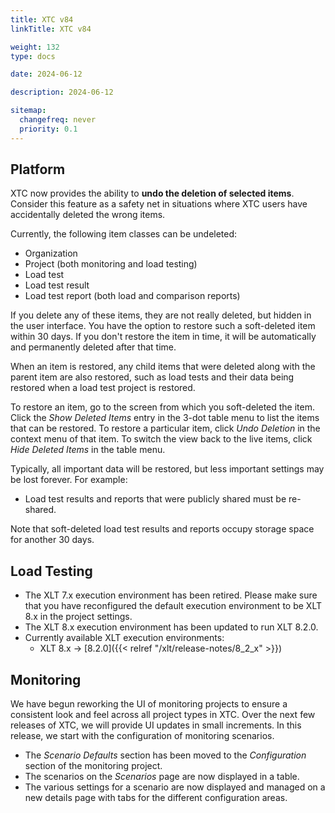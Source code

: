 ```yaml
---
title: XTC v84
linkTitle: XTC v84

weight: 132
type: docs

date: 2024-06-12

description: 2024-06-12

sitemap:
  changefreq: never
  priority: 0.1
---
```


## Platform

XTC now provides the ability to **undo the deletion of selected items**. Consider this feature as a safety net in situations where XTC users have accidentally deleted the wrong items.

Currently, the following item classes can be undeleted:

* Organization
* Project (both monitoring and load testing)
* Load test
* Load test result
* Load test report (both load and comparison reports)

If you delete any of these items, they are not really deleted, but hidden in the user interface. You have the option to restore such a soft-deleted item within 30 days. If you don't restore the item in time, it will be automatically and permanently deleted after that time.

When an item is restored, any child items that were deleted along with the parent item are also restored, such as load tests and their data being restored when a load test project is restored.

To restore an item, go to the screen from which you soft-deleted the item. Click the *Show Deleted Items* entry in the 3-dot table menu to list the items that can be restored. To restore a particular item, click *Undo Deletion* in the context menu of that item. To switch the view back to the live items, click *Hide Deleted Items* in the table menu.

Typically, all important data will be restored, but less important settings may be lost forever. For example:

* Load test results and reports that were publicly shared must be re-shared.

Note that soft-deleted load test results and reports occupy storage space for another 30 days.


## Load Testing

* The XLT 7.x execution environment has been retired. Please make sure that you have reconfigured the default execution environment to be XLT 8.x in the project settings.
* The XLT 8.x execution environment has been updated to run XLT 8.2.0.
* Currently available XLT execution environments:
    * XLT 8.x → [8.2.0]({{< relref "/xlt/release-notes/8_2_x" >}})


## Monitoring

We have begun reworking the UI of monitoring projects to ensure a consistent look and feel across all project types in XTC. Over the next few releases of XTC, we will provide UI updates in small increments. In this release, we start with the configuration of monitoring scenarios.

* The *Scenario Defaults* section has been moved to the *Configuration* section of the monitoring project.
* The scenarios on the *Scenarios* page are now displayed in a table.
* The various settings for a scenario are now displayed and managed on a new details page with tabs for the different configuration areas.



